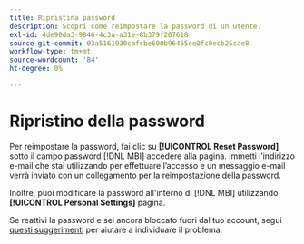 ```yaml
---
title: Ripristina password
description: Scopri come reimpostare la password di un utente.
exl-id: 4de90da3-9846-4c3a-a31e-8b379f207618
source-git-commit: 03a5161930cafcbe600b96465ee0fc0ecb25cae8
workflow-type: tm+mt
source-wordcount: '84'
ht-degree: 0%

---
```


# Ripristino della password

Per reimpostare la password, fai clic su **[!UICONTROL Reset Password]** sotto il campo password [!DNL MBI] accedere alla pagina. Immetti l’indirizzo e-mail che stai utilizzando per effettuare l’accesso e un messaggio e-mail verrà inviato con un collegamento per la reimpostazione della password.

Inoltre, puoi modificare la password all&#39;interno di [!DNL MBI] utilizzando **[!UICONTROL Personal Settings]** pagina.

Se reattivi la password e sei ancora bloccato fuori dal tuo account, segui [questi suggerimenti](https://support.magento.com/hc/en-us/articles/360016503952) per aiutare a individuare il problema.
